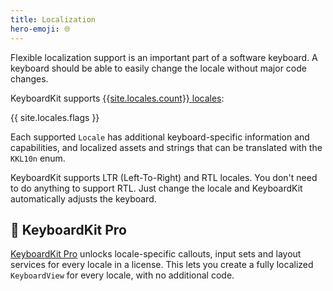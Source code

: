 ```yaml
---
title: Localization
hero-emoji: 🌐
---
```


Flexible localization support is an important part of a software keyboard. A keyboard should be able to easily change the locale without major code changes.

KeyboardKit supports [{{site.locales.count}} locales](/locales):

{{ site.locales.flags }}

Each supported `Locale` has additional keyboard-specific information and capabilities, and localized assets and strings that can be translated with the ``KKL10n`` enum.

KeyboardKit supports LTR (Left-To-Right) and RTL locales. You don't need to do anything to support RTL. Just change the locale and KeyboardKit automatically adjusts the keyboard.


## 👑 KeyboardKit Pro

[KeyboardKit Pro][Pro] unlocks locale-specific callouts, input sets and layout services for every locale in a license. This lets you create a fully localized ``KeyboardView`` for every locale, with no additional code.



[Pro]: /pro
